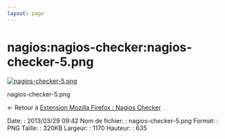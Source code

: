 ```yaml
---
layout: page
---
```


nagios:nagios-checker:nagios-checker-5.png
==========================================

[![nagios-checker-5.png](../..//assets/media/nagios/nagios-checker/nagios-checker-5.png@cache=&w=900&h=488 "nagios-checker-5.png")](../..//assets/media/nagios/nagios-checker/nagios-checker-5.png@cache= "Afficher le fichier original")

nagios-checker-5.png

← Retour à [Extension Mozilla Firefox : Nagios
Checker](../../../nagios/mise-en-place-complete-nagios-sur-rhel-5.4/nagios-checker.html "nagios:mise-en-place-complete-nagios-sur-rhel-5.4:nagios-checker")

Date:
:   2013/03/29 09:42
Nom de fichier:
:   nagios-checker-5.png
Format:
:   PNG
Taille:
:   320KB
Largeur:
:   1170
Hauteur:
:   635

